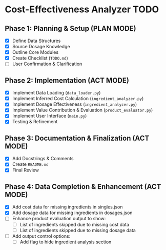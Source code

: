 # Cost-Effectiveness Analyzer TODO

## Phase 1: Planning & Setup (PLAN MODE)
- [X] Define Data Structures
- [X] Source Dosage Knowledge
- [X] Outline Core Modules
- [X] Create Checklist (`TODO.md`)
- [ ] User Confirmation & Clarification

## Phase 2: Implementation (ACT MODE)
- [X] Implement Data Loading (`data_loader.py`)
- [X] Implement Inferred Cost Calculation (`ingredient_analyzer.py`)
- [X] Implement Dosage Effectiveness (`ingredient_analyzer.py`)
- [X] Implement Value Contribution & Evaluation (`product_evaluator.py`)
- [X] Implement User Interface (`main.py`)
- [X] Testing & Refinement

## Phase 3: Documentation & Finalization (ACT MODE)
- [X] Add Docstrings & Comments
- [X] Create `README.md`
- [X] Final Review

## Phase 4: Data Completion & Enhancement (ACT MODE)
- [X] Add cost data for missing ingredients in singles.json
- [X] Add dosage data for missing ingredients in dosages.json
- [ ] Enhance product evaluation output to show:
  - [ ] List of ingredients skipped due to missing cost data
  - [ ] List of ingredients skipped due to missing dosage data
- [ ] Add output control options:
  - [ ] Add flag to hide ingredient analysis section
